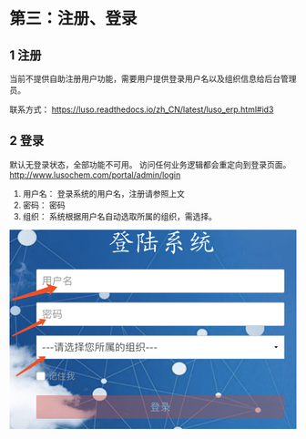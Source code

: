 第三：注册、登录
======================
## 1 注册
当前不提供自助注册用户功能，需要用户提供登录用户名以及组织信息给后台管理员。 

联系方式： https://luso.readthedocs.io/zh_CN/latest/luso_erp.html#id3

## 2 登录
默认无登录状态，全部功能不可用。 访问任何业务逻辑都会重定向到登录页面。http://www.lusochem.com/portal/admin/login

1. 用户名： 登录系统的用户名，注册请参照上文
2. 密码： 密码
3. 组织： 系统根据用户名自动选取所属的组织，需选择。

![2](_static/image//2.png)

